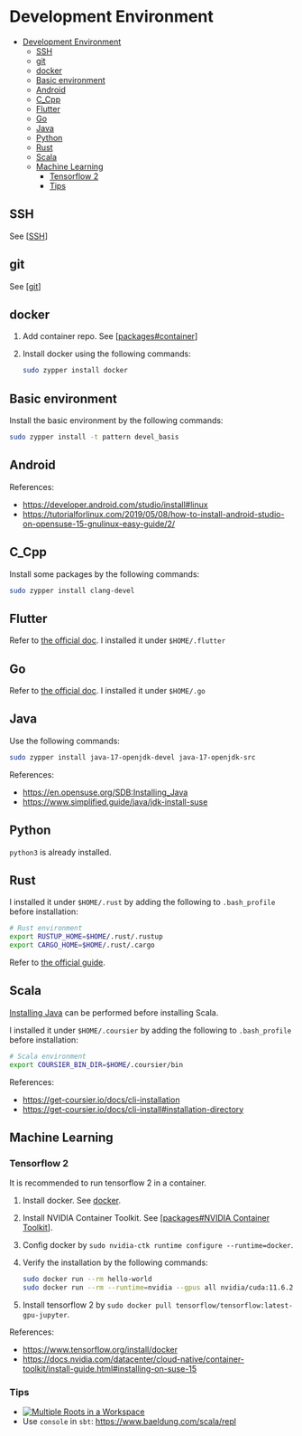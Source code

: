 # Development Environment

- [Development Environment](#development-environment)
    - [SSH](#ssh)
    - [git](#git)
    - [docker](#docker)
    - [Basic environment](#basic-environment)
    - [Android](#android)
    - [C\_Cpp](#c_cpp)
    - [Flutter](#flutter)
    - [Go](#go)
    - [Java](#java)
    - [Python](#python)
    - [Rust](#rust)
    - [Scala](#scala)
    - [Machine Learning](#machine-learning)
        - [Tensorflow 2](#tensorflow-2)
        - [Tips](#tips)

## SSH

See [[SSH]]

## git

See [[git]]

## docker

1. Add container repo. See [[packages#container]]
2. Install docker using the following commands:

   ```bash
   sudo zypper install docker
   ```

## Basic environment

Install the basic environment by the following commands:

```bash
sudo zypper install -t pattern devel_basis
```

## Android

References:

- https://developer.android.com/studio/install#linux
- https://tutorialforlinux.com/2019/05/08/how-to-install-android-studio-on-opensuse-15-gnulinux-easy-guide/2/

## C_Cpp

Install some packages by the following commands:

```bash
sudo zypper install clang-devel
```

## Flutter

Refer to [the official doc]( https://docs.flutter.dev/get-started/install/linux ). I installed it under `$HOME/.flutter`

## Go

Refer to [the official doc]( https://go.dev/doc/install ). I installed it under `$HOME/.go`

## Java

Use the following commands:

```bash
sudo zypper install java-17-openjdk-devel java-17-openjdk-src
```

References:

- https://en.opensuse.org/SDB:Installing_Java
- https://www.simplified.guide/java/jdk-install-suse

## Python

`python3` is already installed.

## Rust

I installed it under `$HOME/.rust` by adding the following to `.bash_profile` before installation:

```bash
# Rust environment
export RUSTUP_HOME=$HOME/.rust/.rustup
export CARGO_HOME=$HOME/.rust/.cargo
```

Refer to [the official guide]( https://doc.rust-lang.org/book/ch01-01-installation.html ).

## Scala

[Installing Java](#java) can be performed before installing Scala.

I installed it under `$HOME/.coursier` by adding the following to `.bash_profile` before installation:

```bash
# Scala environment
export COURSIER_BIN_DIR=$HOME/.coursier/bin
```

References:

- https://get-coursier.io/docs/cli-installation
- https://get-coursier.io/docs/cli-install#installation-directory

## Machine Learning

### Tensorflow 2

It is recommended to run tensorflow 2 in a container.

1. Install docker. See [docker](#docker).
2. Install NVIDIA Container Toolkit. See [[packages#NVIDIA Container Toolkit]].
3. Config docker by `sudo nvidia-ctk runtime configure --runtime=docker`.
4. Verify the installation by the following commands:

   ```bash
   sudo docker run --rm hello-world
   sudo docker run --rm --runtime=nvidia --gpus all nvidia/cuda:11.6.2-base-ubuntu20.04 nvidia-smi
   ```

5. Install tensorflow 2 by `sudo docker pull tensorflow/tensorflow:latest-gpu-jupyter`.

References:

- https://www.tensorflow.org/install/docker
- https://docs.nvidia.com/datacenter/cloud-native/container-toolkit/install-guide.html#installing-on-suse-15

### Tips

- [![Multiple Roots in a Workspace](https://img.youtube.com/vi/alNInbRuQ_Y/0.jpg)](https://www.youtube.com/watch?v=alNInbRuQ_Y)
- Use `console` in `sbt`: https://www.baeldung.com/scala/repl

[//begin]: # "Autogenerated link references for markdown compatibility"
[SSH]: ../../../cross-platform/remote/SSH.md "SSH configs"
[git]: ../../../cross-platform/VCS/git.md "Git Operations"
[packages#container]: packages.md "Package Management"
[packages#NVIDIA Container Toolkit]: packages.md "Package Management"
[//end]: # "Autogenerated link references"
